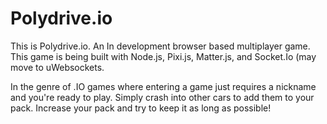 # Polydrive.io
This is Polydrive.io. An In development browser based multiplayer game. This game is being built with Node.js, Pixi.js, Matter.js, and Socket.Io (may move to uWebsockets.

In the genre of .IO games where entering a game just requires a nickname and you're ready to play. Simply crash into other cars to add them to your pack. Increase your pack and try to keep it as long as possible!
